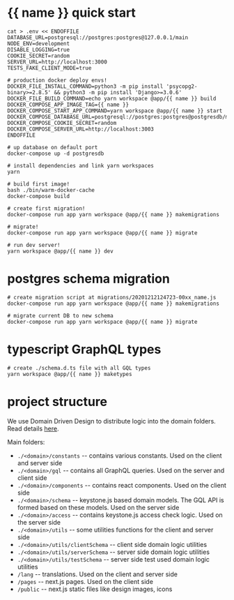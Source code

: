 # {{ name }} quick start

```
cat > .env << ENDOFFILE
DATABASE_URL=postgresql://postgres:postgres@127.0.0.1/main
NODE_ENV=development
DISABLE_LOGGING=true
COOKIE_SECRET=random
SERVER_URL=http://localhost:3000
TESTS_FAKE_CLIENT_MODE=true

# production docker deploy envs!
DOCKER_FILE_INSTALL_COMMAND=python3 -m pip install 'psycopg2-binary>=2.8.5' && python3 -m pip install 'Django>=3.0.6'
DOCKER_FILE_BUILD_COMMAND=echo yarn workspace @app/{{ name }} build
DOCKER_COMPOSE_APP_IMAGE_TAG={{ name }}
DOCKER_COMPOSE_START_APP_COMMAND=yarn workspace @app/{{ name }} start
DOCKER_COMPOSE_DATABASE_URL=postgresql://postgres:postgres@postgresdb/main
DOCKER_COMPOSE_COOKIE_SECRET=random
DOCKER_COMPOSE_SERVER_URL=http://localhost:3003
ENDOFFILE

# up database on default port
docker-compose up -d postgresdb

# install dependencies and link yarn workspaces
yarn

# build first image!
bash ./bin/warm-docker-cache
docker-compose build

# create first migration!
docker-compose run app yarn workspace @app/{{ name }} makemigrations

# migrate!
docker-compose run app yarn workspace @app/{{ name }} migrate

# run dev server!
yarn workspace @app/{{ name }} dev
```

# postgres schema migration

```
# create migration script at migrations/20201212124723-00xx_name.js
docker-compose run app yarn workspace @app/{{ name }} makemigrations

# migrate current DB to new schema
docker-compose run app yarn workspace @app/{{ name }} migrate
```

# typescript GraphQL types

```
# create ./schema.d.ts file with all GQL types
yarn workspace @app/{{ name }} maketypes
```

# project structure

We use Domain Driven Design to distribute logic into the domain folders.
Read details [here](./domains/README.md).

Main folders:
 - `./<domain>/constants` -- contains various constants. Used on the client and server side
 - `./<domain>/gql` -- contains all GraphQL queries. Used on the server and client side
 - `./<domain>/components` -- contains react components. Used on the client side
 - `./<domain>/schema` -- keystone.js based domain models. The GQL API is formed based on these models. Used on the server side
 - `./<domain>/access` -- contains keystone.js access check logic. Used on the server side
 - `./<domain>/utils` -- some utilities functions for the client and server side
 - `./<domain>/utils/clientSchema` -- client side domain logic utilities
 - `./<domain>/utils/serverSchema` -- server side domain logic utilities
 - `./<domain>/utils/testSchema` -- server side test used domain logic utilities
 - `/lang` -- translations. Used on the client and server side
 - `/pages` -- next.js pages. Used on the client side
 - `/public` -- next.js static files like design images, icons
